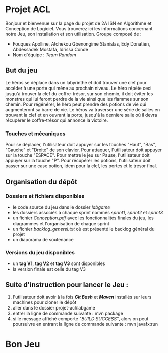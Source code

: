 # Projet ACL
Bonjour et bienvenue sur la page du projet de 2A ISN en Algorithme et Conception de Logiciel. 
Vous trouverez ici les informations concernant notre Jeu, son installation et son utilisation.
Groupe composé de : 
* Fouques Apolline, Atchekou Gbenongime Stanislas, Edy Donatien, Abdessadek Mostafa, Idrissa Conde
* Nom d'équipe : *Team Random*

## But du jeu
Le héros se déplace dans un labyrinthe et doit trouver une clef pour accéder à une porte qui mène au prochain niveau. Le héro répète ceci jusqu'à trouver la clef du coffre-trésor, sur son chemin, il doit éviter les monstres qui lui feront perdre de la vie ainsi que les flammes sur son chemin. Pour régénérer, le héro peut prendre des potions de vie qui augmenteront sa barre de vie.
Le héros va traverser une série de salles en trouvant la clef et en ouvrant la porte, jusqu'à la dernière salle où il devra récupérer le coffre-trésor qui annonce la victoire.

### Touches et mécaniques
Pour se déplacer, l'utilisateur doit appuyer sur les touches "Haut", "Bas", "Gauche" et "Droite" de son clavier.
Pour attaquer, l'utilisateur doit appuyer sur la touche "ESPACE".
Pour mettre le jeu sur Pause, l'utilisateur doit appuyer sur la touche "P".
Pour récupérer les potions, l'utilisateur doit passer sur une case potion, idem pour la clef, les portes et le trésor final.

## Organisation du dépôt
### Dossiers et fichiers disponibles
- le code source du jeu dans le dossier _labgame_
- les dossiers associés à chaque sprint nommés _sprint1_, _sprint2_ et _sprint3_
- un fichier _Conception.pdf_ avec les fonctionnalités finales du jeu, les diagrammes et l'organisation de chaque sprint
- un fichier _backlog_generel.txt_ où est présenté le backlog général du projet
- un diaporama de soutenance

### Versions du jeu disponibles
- un __tag V1__, __tag V2__ et __tag V3__ sont disponibles
- la version finale est celle du tag V3

## Suite d'instruction pour lancer le Jeu :
1. l'utilisateur doit avoir à la fois ***Git Bash*** et ***Maven*** installés sur leurs machines pour cloner le dépôt
2. aller dans le dossier projet-acl/labgame
3. entrer la ligne de commande suivante : mvn package
4. si le message affiché comporte *"BUILD SUCCESS"*, alors on peut poursuivre en entrant la ligne de commande suivante : mvn javafx:run


# Bon Jeu
